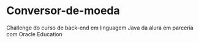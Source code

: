 # Conversor-de-moeda
Challenge  do curso de back-end em linguagem Java da alura em parceria com Oracle Education 
